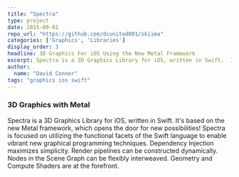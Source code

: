 ```yaml
---
title: "Spectra"
type: project
date: 2015-09-01
repo_url: "https://github.com/dcunited001/skiima"
categories: ['Graphics', 'Libraries']
display_order: 3
headline: 3D Graphics For iOS Using the New Metal Framework
excerpt: Spectra is a 3D Graphics Library for iOS, written in Swift.  It's based on the new Metal framework, which opens the door for new possibilities!  Spectra is focused on utilizing the functional facets of the Swift language to enable vibrant new graphical programming techniques.  Dependency Injection maximizes simplicity.  Render pipelines can be constructed dynamically.  Nodes in the Scene Graph can be flexibly interweaved.  Geometry and Compute Shaders are at the forefront.
author:
  name: "David Conner"
tags: "graphics ios swift"
---
```


### 3D Graphics with Metal

Spectra is a 3D Graphics Library for iOS, written in Swift.  It's
based on the new Metal framework, which opens the door for new
possibilities!  Spectra is focused on utilizing the functional facets
of the Swift language to enable vibrant new graphical programming
techniques.  Dependency Injection maximizes simplicity.  Render
pipelines can be constructed dynamically.  Nodes in the Scene Graph
can be flexibly interweaved.  Geometry and Compute Shaders are at the
forefront.
